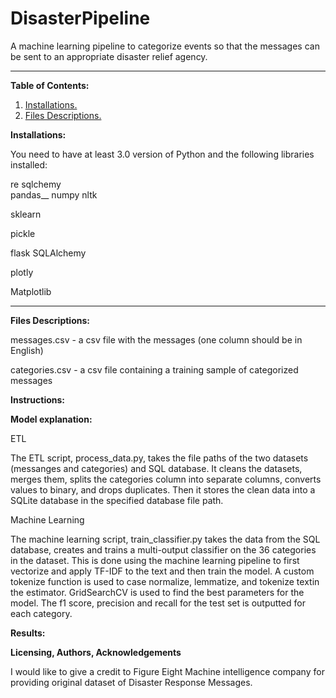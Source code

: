 # DisasterPipeline
A machine learning pipeline to categorize events so that the messages can be sent to an appropriate disaster relief agency.

<!-- blank line -->
----
<!-- blank line -->

**Table of Contents:**
1. [ Installations. ](#ins)
2. [ Files Descriptions. ](#fd)



<a name="ins"></a>
**Installations:**

You need to have at least 3.0 version of Python and the following libraries installed:

re
sqlchemy<br />
pandas__
numpy
nltk

sklearn

pickle

flask SQLAlchemy

plotly

Matplotlib

<!-- blank line -->
----
<!-- blank line -->

<a name="fd"></a>
**Files Descriptions:**

messages.csv - a csv file with the messages (one column should be in English)

categories.csv - a csv file containing a training sample of categorized messages

**Instructions:**

**Model explanation:**

ETL

The ETL script, process_data.py, takes the file paths of the two datasets (messanges and categories) and SQL database.
It cleans the datasets, merges them, splits the categories column into separate columns, converts values to binary, and drops duplicates.
Then it stores the clean data into a SQLite database in the specified database file path.

Machine Learning

The machine learning script, train_classifier.py takes the data from the SQL database, creates and trains a multi-output classifier on the 36 categories in the dataset.
This is done using the machine learning pipeline to first vectorize and apply TF-IDF to the text and then train the model.
A custom tokenize function is used to case normalize, lemmatize, and tokenize textin the estimator.
GridSearchCV is used to find the best parameters for the model. 
The f1 score, precision and recall for the test set is outputted for each category.

**Results:**


**Licensing, Authors, Acknowledgements**

I would like to give a credit to Figure Eight Machine intelligence company for providing original dataset of Disaster Response Messages.
